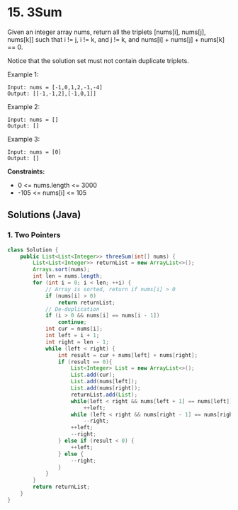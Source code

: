 # 15. 3Sum

Given an integer array nums, return all the triplets [nums[i], nums[j], nums[k]] such that i != j, i != k, and j != k, and nums[i] + nums[j] + nums[k] == 0.

Notice that the solution set must not contain duplicate triplets.

 

Example 1:

```
Input: nums = [-1,0,1,2,-1,-4]
Output: [[-1,-1,2],[-1,0,1]]
```

Example 2:

```
Input: nums = []
Output: []
```


Example 3:

```
Input: nums = [0]
Output: []
```

**Constraints:**

* 0 <= nums.length <= 3000
* -105 <= nums[i] <= 105



## Solutions (Java)

### 1. Two Pointers

```java
class Solution {
    public List<List<Integer>> threeSum(int[] nums) {
        List<List<Integer>> returnList = new ArrayList<>();
        Arrays.sort(nums);
        int len = nums.length;
        for (int i = 0; i < len; ++i) {
            // Array is sorted, return if nums[i] > 0
            if (nums[i] > 0)
                return returnList;
            // De-duplication
            if (i > 0 && nums[i] == nums[i - 1])
                continue;
            int cur = nums[i];
            int left = i + 1;
            int right = len - 1;
            while (left < right) {
                int result = cur + nums[left] + nums[right];
                if (result == 0){
                    List<Integer> List = new ArrayList<>();
                    List.add(cur);
                    List.add(nums[left]);
                    List.add(nums[right]);
                    returnList.add(List);
                    while(left < right && nums[left + 1] == nums[left])
                        ++left;
                    while (left < right && nums[right - 1] == nums[right])
                        --right;
                    ++left;
                    --right;
                } else if (result < 0) {
                    ++left;
                } else {
                    --right;
                }
            }
        }
        return returnList;
    }
}
```
